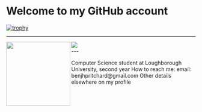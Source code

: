 <h1>Welcome to my GitHub account</h1>

[![trophy](https://github-profile-trophy.vercel.app/?username=pritchard-ben)](https://github.com/ryo-ma/github-profile-trophy)

---
<div>
  <img height="170" align="left" src="https://github-readme-stats.vercel.app/api?username=pritchard-ben&count_private=true&include_all_commits=true" />
  <img src="https://github-readme-stats.vercel.app/api/top-langs/?username=pritchard-ben&layout=compact" />
</div>
---
<div>
  <p>Computer Science student at Loughborough University, second year
  How to reach me:
  email: benjhpritchard@gmail.com
  Other details elsewhere on my profile
  </p>
</div>
